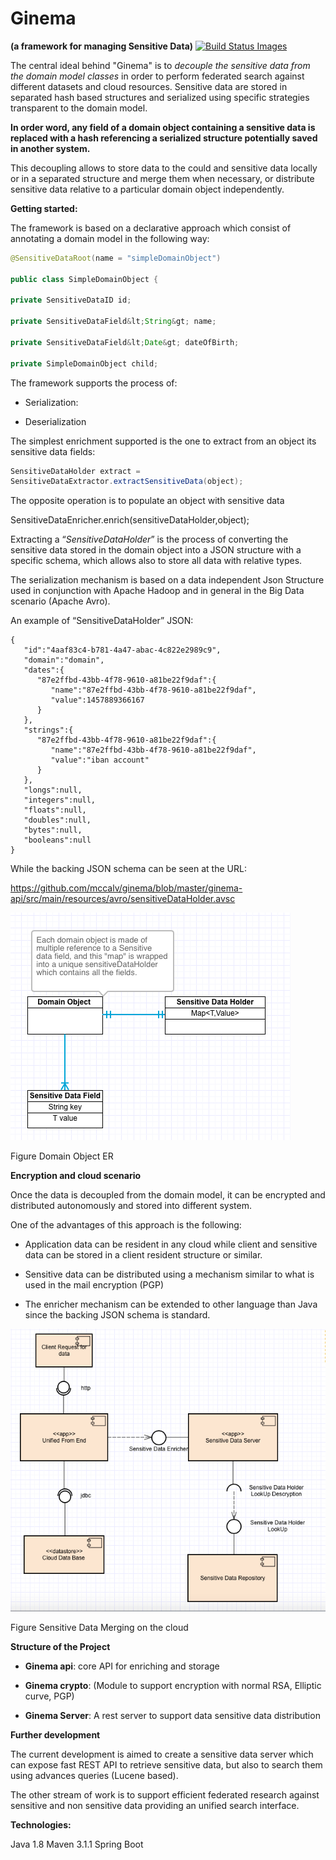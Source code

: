 # Ginema  
**(a framework for managing Sensitive Data)**
<a href="https://travis-ci.org/mccalv/ginema">
<img title="Build Status Images" src="https://travis-ci.org/mccalv/ginema.svg">
</a>

The central ideal behind "Ginema" is to *decouple the sensitive data
from the domain model classes* in order to perform federated search
against different datasets and cloud resources. Sensitive data are
stored in separated hash based structures and serialized using specific
strategies transparent to the domain model.

**In order word, any field of a domain object containing a sensitive
data is replaced with a hash referencing a serialized structure
potentially saved in another system.**

This decoupling allows to store data to the could and sensitive data
locally or in a separated structure and merge them when necessary, or
distribute sensitive data relative to a particular domain object
independently.

**Getting started:**

The framework is based on a declarative approach which consist of
annotating a domain model in the following way:
```java
@SensitiveDataRoot(name = "simpleDomainObject")

public class SimpleDomainObject {

private SensitiveDataID id;

private SensitiveDataField&lt;String&gt; name;

private SensitiveDataField&lt;Date&gt; dateOfBirth;

private SimpleDomainObject child;
```
The framework supports the process of:

-   Serialization:

-   Deserialization

The simplest enrichment supported is the one to extract from an object
its sensitive data fields:
```java
SensitiveDataHolder extract =
SensitiveDataExtractor.extractSensitiveData(object);
```
The opposite operation is to populate an object with sensitive data

SensitiveDataEnricher.enrich(sensitiveDataHolder,object);

Extracting a “*SensitiveDataHolder*” is the process of converting the
sensitive data stored in the domain object into a JSON structure with a
specific schema, which allows also to store all data with relative
types.

The serialization mechanism is based on a data independent Json
Structure used in conjunction with Apache Hadoop and in general in the
Big Data scenario (Apache Avro).

An example of “SensitiveDataHolder” JSON:
```
{  
   "id":"4aaf83c4-b781-4a47-abac-4c822e2989c9",
   "domain":"domain",
   "dates":{  
      "87e2ffbd-43bb-4f78-9610-a81be22f9daf":{  
         "name":"87e2ffbd-43bb-4f78-9610-a81be22f9daf",
         "value":1457889366167
      }
   },
   "strings":{  
      "87e2ffbd-43bb-4f78-9610-a81be22f9daf":{  
         "name":"87e2ffbd-43bb-4f78-9610-a81be22f9daf",
         "value":"iban account"
      }
   },
   "longs":null,
   "integers":null,
   "floats":null,
   "doubles":null,
   "bytes":null,
   "booleans":null
}
```
While the backing JSON schema can be seen at the URL:

<https://github.com/mccalv/ginema/blob/master/ginema-api/src/main/resources/avro/sensitiveDataHolder.avsc>

![](img/media/image1.png)

Figure Domain Object ER

**Encryption and cloud scenario**

Once the data is decoupled from the domain model, it can be encrypted
and distributed autonomously and stored into different system.

One of the advantages of this approach is the following:

-   Application data can be resident in any cloud while client and
    sensitive data can be stored in a client resident structure
    or similar.

-   Sensitive data can be distributed using a mechanism similar to what
    is used in the mail encryption (PGP)

-   The enricher mechanism can be extended to other language than Java
    since the backing JSON schema is standard.

![](img/media/image2.png)

Figure Sensitive Data Merging on the cloud

**Structure of the Project**

-   **Ginema api**: core API for enriching and storage

-   **Ginema crypto**: (Module to support encryption with normal RSA,
    Elliptic curve, PGP)

-   **Ginema Server**: A rest server to support data sensitive data
    distribution

**Further development**

The current development is aimed to create a sensitive data server which
can expose fast REST API to retrieve sensitive data, but also to search
them using advances queries (Lucene based).

The other stream of work is to support efficient federated research
against sensitive and non sensitive data providing an unified search
interface.

**Technologies:**

Java 1.8
Maven 3.1.1
Spring Boot

